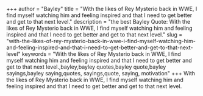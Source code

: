 +++
author = "Bayley"
title = "With the likes of Rey Mysterio back in WWE, I find myself watching him and feeling inspired and that I need to get better and get to that next level."
description = "the best Bayley Quote: With the likes of Rey Mysterio back in WWE, I find myself watching him and feeling inspired and that I need to get better and get to that next level."
slug = "with-the-likes-of-rey-mysterio-back-in-wwe-i-find-myself-watching-him-and-feeling-inspired-and-that-i-need-to-get-better-and-get-to-that-next-level"
keywords = "With the likes of Rey Mysterio back in WWE, I find myself watching him and feeling inspired and that I need to get better and get to that next level.,bayley,bayley quotes,bayley quote,bayley sayings,bayley saying,quotes, sayings,quote, saying, motivation"
+++
With the likes of Rey Mysterio back in WWE, I find myself watching him and feeling inspired and that I need to get better and get to that next level.
